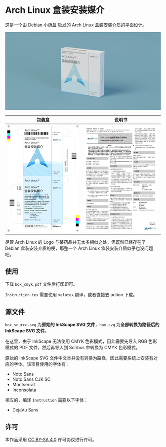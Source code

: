 # Arch Linux 盒装安装媒介
这是一个由 [Debian 小药盒](https://github.com/moesoha/debian-media-box) 启发的 Arch Linux 盒装安装介质的平面设计。

![Install Medium](render.jpg)

| 包装盒 | 说明书 |
| ----- | ----- |
| ![Box](box.jpg) | ![Install Instruction](instruction.jpg) |

尽管 Arch Linux 的 Logo 与某药品并无太多相似之处，但既然已经存在了 Debian 盒装安装介质的梗，那整一个 Arch Linux 盒装安装介质似乎也没问题吧。

## 使用
下载 `box_cmyk.pdf` 文件后打印即可。

`Instruction.tex` 需要使用 `xelatex` 编译，或者直接去 action 下载。

## 源文件
`box_source.svg` 为**原始的 InkScape SVG 文件**，`box.svg` 为**全部转换为路径后的 InkScape SVG 文件**。

在这里，由于 InkScape 无法使用 CMYK 色彩模式，因此需要先导入 RGB 色彩模式的 PDF 文件，然后再导入到 Scribus 中转换为 CMYK 色彩模式。

原始的 InkScape SVG 文件中文本并没有转换为路径，因此需要系统上安装有对应的字体。该项目使用的字体有：
- Noto Sans
- Noto Sans CJK SC
- Montserrat
- Inconsolata

相应的，编译 `Instruction` 需要以下字体：
- DejaVu Sans


## 许可
本作品采用 [CC BY-SA 4.0](https://creativecommons.org/licenses/by-sa/4.0/) 许可协议进行许可。 
